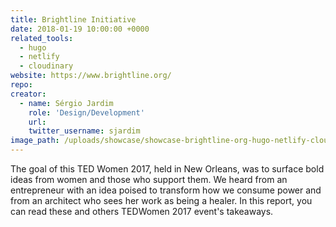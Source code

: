 ```yaml
---
title: Brightline Initiative
date: 2018-01-19 10:00:00 +0000
related_tools:
  - hugo
  - netlify
  - cloudinary
website: https://www.brightline.org/
repo:
creator:
  - name: Sérgio Jardim
    role: 'Design/Development'
    url:
    twitter_username: sjardim
image_path: /uploads/showcase/showcase-brightline-org-hugo-netlify-cloudinary.jpg
---
```

The goal of this TED Women 2017, held in New Orleans, was to surface bold ideas from women and those who support them. We heard from an entrepreneur with an idea poised to transform how we consume power and from an architect who sees her work as being a healer. In this report, you can read these and others TEDWomen 2017 event's takeaways.
